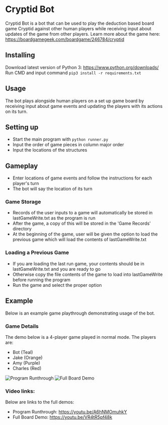 # Cryptid Bot

Cryptid Bot is a bot that can be used to play the deduction based board game Cryptid against other human players while receiving input about updates of the game from other players. Learn more about the game here: https://boardgamegeek.com/boardgame/246784/cryptid

## Installing

Download latest version of Python 3: https://www.python.org/downloads/
Run CMD and input command ```pip3 install -r requirements.txt```

## Usage

The bot plays alongside human players on a set up game board by receiving input about game events and updating the players with its actions on its turn.

## Setting up

- Start the main program with ```python runner.py```
- Input the order of game pieces in column major order 
- Input the locations of the structures

## Gameplay

- Enter locations of game events and follow the instructions for each player's turn
- The bot will say the location of its turn 

### Game Storage

- Records of the user inputs to a game will automatically be stored in lastGameWrite.txt as the program is run
- After the game, a copy of this will be stored in the 'Game Records' directory
- At the beginning of the game, user will be given the option to load the previous game which will load the contents of lastGameWrite.txt

### Loading a Previous Game

- If you are loading the last run game, your contents should be in lastGameWrite.txt and you are ready to go
- Otherwise copy the file contents of the game to load into lastGameWrite before running the program
- Run the game and select the proper option

## Example

Below is an example game playthrough demonstrating usage of the bot.

### Game Details

The demo below is a 4-player game played in normal mode.
The players are: 
- Bot (Teal)
- Jake (Orange)
- Amy (Purple)
- Charles (Red)

![Program Runthrough](Demos/program_run.gif) ![Full Board Demo](Demos/board_run.gif)

### Video links:

Below are links to the full demos:
- Program Runthrough: https://youtu.be/A6hNMOmuhkY
- Full Board Demo: https://youtu.be/VR4tR5pf48k
